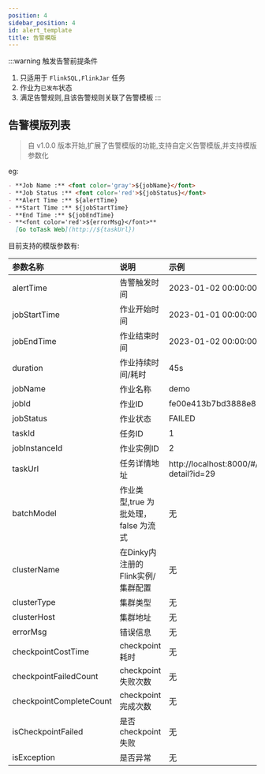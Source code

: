 ```yaml
---
position: 4
sidebar_position: 4
id: alert_template
title: 告警模版
---
```


:::warning 触发告警前提条件

1. 只适用于 `FlinkSQL,FlinkJar` 任务
2. 作业为`已发布`状态
3. 满足告警规则,且该告警规则关联了告警模板
:::

## 告警模版列表

> 自 v1.0.0 版本开始,扩展了告警模版的功能,支持自定义告警模版,并支持模版参数化

eg:

```markdown
- **Job Name :** <font color='gray'>${jobName}</font>
- **Job Status :** <font color='red'>${jobStatus}</font>
- **Alert Time :** ${alertTime}
- **Start Time :** ${jobStartTime}
- **End Time :** ${jobEndTime}
- **<font color='red'>${errorMsg}</font>**
  [Go toTask Web](http://${taskUrl})

```

目前支持的模版参数有:

| 参数名称                    | 说明                       | 示例                                              |
|:------------------------|:-------------------------|:------------------------------------------------|
| alertTime               | 告警触发时间                   | 2023-01-02 00:00:00                             |
| jobStartTime            | 作业开始时间                   | 2023-01-01 00:00:00                             |
| jobEndTime              | 作业结束时间                   | 2023-01-02 00:00:00                             |
| duration                | 作业持续时间/耗时                | 45s                                             |
| jobName                 | 作业名称                     | demo                                            |
| jobId                   | 作业ID                     | fe00e413b7bd3888e8906f2a42e2124f                |
| jobStatus               | 作业状态                     | FAILED                                          |
| taskId                  | 任务ID                     | 1                                               |
| jobInstanceId           | 作业实例ID                   | 2                                               |
| taskUrl                 | 任务详情地址                   | http://localhost:8000/#/devops/job-detail?id=29 |
| batchModel              | 作业类型,true 为批处理，false 为流式 | 无                                               |
| clusterName             | 在Dinky内注册的 Flink实例/集群配置  | 无                                               |
| clusterType             | 集群类型                     | 无                                               |
| clusterHost             | 集群地址                     | 无                                               |
| errorMsg                | 错误信息                     | 无                                               |
| checkpointCostTime      | checkpoint耗时             | 无                                               |
| checkpointFailedCount   | checkpoint失败次数           | 无                                               |
| checkpointCompleteCount | checkpoint完成次数           | 无                                               |
| isCheckpointFailed      | 是否checkpoint失败           | 无                                               |
| isException             | 是否异常                     | 无                                               |

